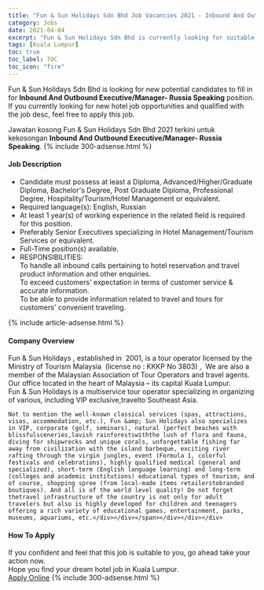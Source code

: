 ```yaml
---
title: "Fun & Sun Holidays Sdn Bhd Job Vacancies 2021 - Inbound And Outbound Executive/Manager- Russia Speaking" 
category: Jobs 
date: 2021-04-04 
excerpt: "Fun & Sun Holidays Sdn Bhd is currently looking for suitable person to fill in the Inbound And Outbound Executive/Manager- Russia Speaking which positioned at Kuala Lumpur" 
tags: [Kuala Lumpur] 
toc: true 
toc_label: TOC 
toc_icon: "fire" 
--- 
```


<p>Fun & Sun Holidays Sdn Bhd is looking for new potential candidates to fill in for <b>Inbound And Outbound Executive/Manager- Russia Speaking</b> position. If you currently looking for new hotel job opportunities and qualified with the job desc, feel free to apply this job.
</p>Jawatan kosong Fun & Sun Holidays Sdn Bhd 2021 terkini untuk kekosongan <b>Inbound And Outbound Executive/Manager- Russia Speaking</b>. 
{% include 300-adsense.html %} 
<div><div><h4>Job Description</h4></div><div><div><span><div><ul><li>Candidate must possess at least a Diploma, Advanced/Higher/Graduate Diploma, Bachelor's Degree, Post Graduate Diploma, Professional Degree, Hospitality/Tourism/Hotel Management or equivalent.</li><li>Required language(s): English, Russian</li><li>At least 1 year(s) of working experience in the related field is required for this position.</li><li>Preferably Senior Executives specializing in Hotel Management/Tourism Services or equivalent.</li><li>Full-Time position(s) available.</li><li>RESPONSIBILITIES:<br>To handle all inbound calls pertaining to hotel reservation and travel product information and other enquiries.<br>To exceed customers' expectation in terms of customer service &amp; accurate information.<br>To be able to provide information related to travel and tours for customers' convenient traveling.</li></ul></div></span></div></div></div> 
{% include article-adsense.html %} 
<div><div><h4>Company Overview</h4></div><div><div><span><div><div>
	Fun &amp; Sun Holidays , established in&#160; 2001, is a tour operator licensed by the Ministry of Tourism Malaysia&#160; (license no : KKKP No 3803) ,&#160; We are also a&#160; member of the Malaysian Association of Tour Operators and travel agents. Our office located in the heart of Malaysia &#8211; its capital Kuala Lumpur.
	<div>
		Fun &amp; Sun Holidays is a multiservice tour operator specializing in organizing of various, including VIP exclusive,travelto Southeast Asia.</div>
	
	Not to mention the well-known classical services (spas, attractions, visas, accommodation, etc.), Fun &amp; Sun Holidays also specializes in VIP, corporate (golf, seminars), natural (perfect beaches with blissfulsceneries,lavish rainforestswiththe lush of flora and fauna, diving for shipwrecks and unique corals, unforgettable fishing far away from civilization with the island barbeque, exciting river rafting through the virgin jungles, event (Formula 1, colorful festivals and celebrations), highly qualified medical (general and specialized), short-term (English language learning) and long-term (colleges and academic institutions) educational types of tourism, and of course, shopping spree (from local-made items retailerstobranded boutiques). And all is of the world level quality! Do not forget thetravel infrastructure of the country is not only for adult travelers but also is highly developed for children and teenagers offering a rich variety of educational games, entertainment, parks, museums, aquariums, etc.</div></div></span></div></div></div> 
#### How To Apply 
If you confident and feel that this job is suitable to you, go ahead take your action now. <br/> 
Hope you find your dream hotel job in Kuala Lumpur. <br/> 
<a href="https://www.jobstreet.com.my/en/job/inbound-and-outbound-executive-manager-russia-speaking-4509321?jobId=jobstreet-my-job-4509321" class="btn btn--info" target="_blank" rel="nofollow noopenner">Apply Online</a> 
{% include 300-adsense.html %} 